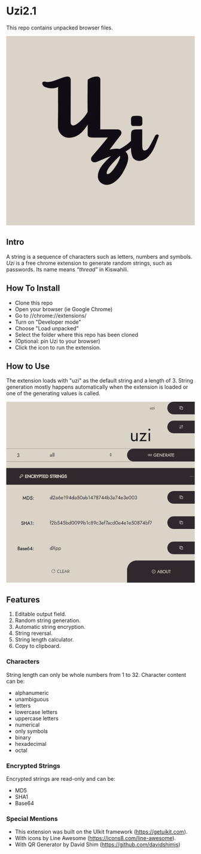 # Uzi2.1
This repo contains unpacked browser files.

![Uzi Logo](https://raw.githubusercontent.com/KomboAmina/Uzi2.0/main/assets/img/Uzi%20Logo%20large.jpg)


## Intro
A string is a sequence of characters such as letters, numbers and symbols.
_Uzi_ is a free chrome extension to generate random strings, such as passwords. Its name means _“thread”_ in Kiswahili.

## How To Install
* Clone this repo
* Open your browser (ie Google Chrome)
* Go to //chrome://extensions/
* Turn on "Developer mode"
* Choose "Load unpacked"
* Select the folder where this repo has been cloned
* (Optional: pin Uzi to your browser)
* Click the icon to run the extension.

## How to Use
The extension loads with "uzi" as the default string and a length of 3.
String generation mostly happens automatically when the extension is loaded or one of the generating values is called.

![Screenshot of the expanded view](https://raw.githubusercontent.com/KomboAmina/Uzi2.0/main/assets/img/Popup-2.png)

## Features
1. Editable output field.
2. Random string generation.
3. Automatic string encryption.
4. String reversal.
5. String length calculator.
6. Copy to clipboard.

### Characters
String length can only be whole numbers from 1 to 32.
Character content can be:
* alphanumeric
* unambiguous
* letters
* lowercase letters
* uppercase letters
* numerical
* only symbols
* binary
* hexadecimal
* octal

### Encrypted Strings
Encrypted strings are read-only and can be:
* MD5
* SHA1
* Base64

### Special Mentions
* This extension was built on the UIkit framework (https://getuikit.com).
* With icons by Line Awesome (https://icons8.com/line-awesome).
* With QR Generator by David Shim (https://github.com/davidshimjs)

